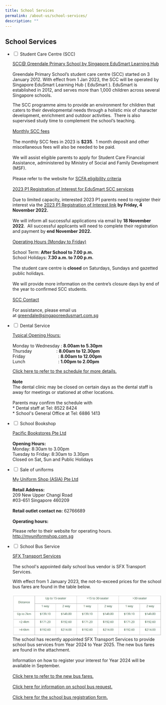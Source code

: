 ```yaml
---
title: School Services
permalink: /about-us/school-services/
description: ""
---
```

## **School Services**

<ul class="jekyllcodex_accordion">
<li><input id="accordion1" type="checkbox">  
<label for="accordion1">Student Care Centre (SCC)</label><div>  
<p><u>SCC@ Greendale Primary School by Singapore EduSmart Learning Hub</u> 
	<br><br>Greendale Primary School’s student care centre (SCC) started on 3 January 2012.&nbsp;With effect from 1 Jan 2023, the SCC will be operated by Singapore EduSmart Learning Hub ( EduSmart ). EduSmart is established in 2012, and serves more than 1,000 children across several Singapore schools.&nbsp;&nbsp;

The SCC programme aims to provide an environment for children that caters to their developmental needs through a holistic mix of character development, enrichment and outdoor activities.&nbsp; There is also supervised study time to complement the school’s teaching.
	<br><br>
	<u>Monthly SCC fees</u>
	<br><br>
	The monthly SCC fees in 2023 is&nbsp;<b>$235</b>.&nbsp; 1 month deposit and other miscellaneous fees will also be needed to be paid.&nbsp;  <br><br>
We will assist eligible parents to apply for Student Care Financial Assistance, administered by Ministry of Social and Family Development (MSF).&nbsp;
<br><br>
Please refer to the website for&nbsp;[SCFA eligibility criteria](https://www.msf.gov.sg/Comcare/Pages/ComCare-Student-Care-Subsidies.aspx)
	<br><br>
	<u>2023 P1 Registration of Interest for EduSmart SCC services</u>
	<br><br>Due to limited capacity, interested 2023 P1 parents need to register their interest via the&nbsp;<a href="https://zfrmz.com/mQuMnl2rDhgfLWSqCDFK">2023 P1 Registration of Interest link</a>&nbsp;<b>by Friday, 4 November 2022.</b>
<br><br>We will inform all successful applications via email by&nbsp;<b>18 November 2022</b>.&nbsp; All successful applicants will need to complete their registration and payment by&nbsp;<b>end November 2022.</b>
<br><br>
	<u>Operating Hours (Monday to Friday)</u>
	<br><br>
	School Term:&nbsp;<b>After School to 7.00 p.m.</b><br>
	School Holidays:&nbsp;<b>7.30 a.m. to 7.00 p.m.</b><br><br>
	The student care centre is&nbsp;<b>closed</b>&nbsp;on Saturdays, Sundays and gazetted public holidays.
	<br><br>
We will provide more information on the centre’s closure days by end of the year to confirmed SCC students.
<br><br>
	<u>SCC Contact</u>
<br><br>For assistance, please email us at&nbsp;<a href="mailto:greendale@singaporeedusmart.com.sg">greendale@singaporeedusmart.com.sg</a>
</p>  
</div></li> 

<li><input id="accordion2" type="checkbox">  
<label for="accordion2">Dental Service</label><div>  
<p>
	<u>Typical Opening Hours:</u>
	<br><br>
	Monday to Wednesday :&nbsp;<b>8.00am to 5.30pm</b><br>
	Thursday&nbsp; &nbsp; &nbsp; &nbsp; &nbsp; &nbsp; &nbsp; &nbsp; &nbsp; &nbsp; : <b>8.00am to 12.30pm</b>
<br>
	Friday&nbsp; &nbsp; &nbsp; &nbsp; &nbsp; &nbsp; &nbsp; &nbsp; &nbsp; &nbsp; &nbsp; &nbsp; &nbsp; &nbsp;:&nbsp;<b>8.00am to 12.00pm</b><br>
	Lunch&nbsp; &nbsp; &nbsp; &nbsp; &nbsp; &nbsp; &nbsp; &nbsp; &nbsp; &nbsp; &nbsp; &nbsp; &nbsp; &nbsp;:&nbsp;<b>1.00pm to 2.00pm</b>
<br>
	
<a href="/files/Dental%20Schedule/dental%20schedule%20july%202023.pdf" target="_blank">Click here to refer to the schedule for more details.</a>
	<br><br>
	<b>Note</b>
	<br>
	The dental clinic may be closed on certain days as the dental staff is away for meetings or stationed at other locations.
	<br><br>
	Parents may confirm the schedule with <br>
	* Dental staff at Tel: 8522 8424
	<br>
	* School's General Office at Tel: 6886 1413
</p>  
</div></li>  

<li><input id="accordion3" type="checkbox">  
<label for="accordion3">School Bookshop</label><div>  
	<p><u>Pacific Bookstores Pte Ltd</u>
	<br><br>
		<b>Opening Hours:</b>
		<br>
		Monday: 8:30am to 3.00pm<br>
		Tuesday to Friday: 8:30am to 3.30pm<br>
Closed on Sat, Sun and Public Holidays
	</p>
</div></li>  

<li><input id="accordion4" type="checkbox">  
<label for="accordion4">Sale of uniforms</label><div>  
	<p><u>My Uniform Shop (ASIA) Pte Ltd</u>
		<br><br>
		<b>Retail Address:</b><br>
209 New Upper Changi Road<br>
#03-651 Singapore 460209
		<br><br>
		<b>Retail outlet contact no:</b> 62766689
		<br><br>
		<b>Operating hours:</b><br>
		
Please refer to their website for operating hours. <a href="http://myuniformshop.com.sg">http://myuniformshop.com.sg</a>
	</p>  
</div></li>  

<li><input id="accordion5" type="checkbox">  
<label for="accordion5">School Bus Service</label><div>  
	<p><u>SFX Transport Services</u>
		<br><br>
The school's appointed daily school bus vendor is SFX Transport Services.

With effect from 1 January 2023, the not-to-exceed prices for the school bus fares are found in the table below.&nbsp; 
<br><br>
<img src="/images/About%20Us/School%20Bus%20Fees%20Table.jpg" alt="Fee Table">
<br>
The school has recently appointed SFX Transport Services to provide school bus services from Year 2024 to Year 2025. The new bus fares are found in the attachment.
<br><br>Information on how to register your interest for Year 2024 will be available in September.
<br><br><a href="/files/School%20Services/school%20bus%20prices%202024%20and%202025.pdf" target="_blank"> Click here to refer to the new bus fares.
<br><br></a><a href="/files/School%20Services/school%20bus%20request.pdf" target="_blank"> Click here for information on school bus request.</a>
		<br><br><a href="/files/School%20Services/registration%202024.pdf" target="_blank"> Click here for the school bus registration form.</a>
</p></div></li></ul>